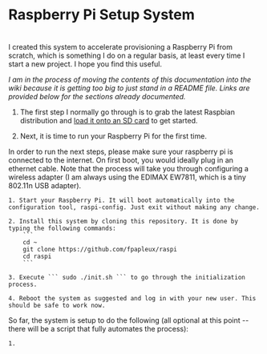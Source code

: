 #
# Raspberry Pi Setup System
#

I created this system to accelerate provisioning a Raspberry Pi from scratch, which is something I do on a regular basis, at least every time I start a new project. I hope you find this useful.

<i>I am in the process of moving the contents of this documentation into the wiki because it is getting too big to just stand in a README file. Links are provided below for the sections already documented.</i>

1. The first step I normally go through is to grab the latest Raspbian distribution and [load it onto an SD card](https://github.com/fpapleux/raspi/wiki/Step-1:-Loading-Raspbian-onto-an-SD-Card) to get started.

2. Next, it is time to run your Raspberry Pi for the first time.

In order to run the next steps, please make sure your raspberry pi is connected to the internet.  On first boot, you would ideally plug in an ethernet cable.  Note that the process will take you through configuring a wireless adapter (I am always using the EDIMAX EW7811, which is a tiny 802.11n USB adapter).

	1. Start your Raspberry Pi. It will boot automatically into the configuration tool, raspi-config. Just exit without making any change.

	2. Install this system by cloning this repository. It is done by typing the following commands:
		```
		cd ~
		git clone https://github.com/fpapleux/raspi
		cd raspi
		```

	3. Execute ``` sudo ./init.sh ``` to go through the initialization process.

	4. Reboot the system as suggested and log in with your new user. This should be safe to work now.


So far, the system is setup to do the following (all optional at this point -- there will be a script that fully automates the process):

	1. 